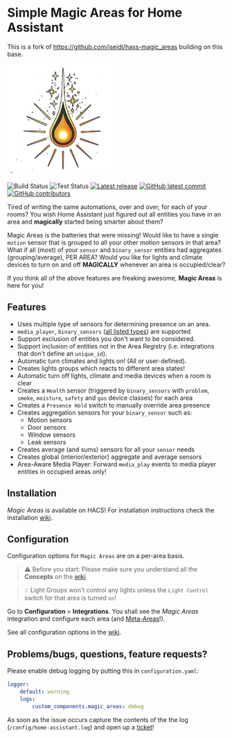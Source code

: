 # Simple Magic Areas for Home Assistant

This is a fork of https://github.com/jseidl/hass-magic_areas building on this base.

![Simple Magic Areas](https://raw.githubusercontent.com/home-assistant/brands/master/custom_integrations/simple_magic_areas/icon.png)

![Build Status](https://github.com/pinkfish/hass-simple-magic-areas/actions/workflows/validation.yaml/badge.svg) ![Test Status](https://github.com/pinkfish/hass-simple-magic-areas/actions/workflows/test.yaml/badge.svg) [![Latest release](https://img.shields.io/github/v/release/pinkfish/hass-simple-magic-areas.svg)](https://github.com/pinkfish/hass-simple-magic-areas/releases) [![GitHub latest commit](https://badgen.net/github/last-commit/pinkfish/hass-simple-magic-areas)](https://github.com/pinkfish/hass-simple-magic-areas/commit/) [![GitHub contributors](https://badgen.net/github/contributors/pinkfish/hass-simple-magic-areas)](https://GitHub.com/pinkfish/hass-simple-magic-areas/graphs/contributors/)

Tired of writing the same automations, over and over, for each of your rooms? You wish Home Assistant just figured out all entities you have in an area and **magically** started being smarter about them? 

Magic Areas is the batteries that were missing! Would like to have a single `motion` sensor that is grouped to all your other motion sensors in that area? What if all (most) of your `sensor` and `binary_sensor` entities had aggregates (grouping/average), PER AREA? Would you like for lights and climate devices to turn on and off **MAGICALLY** whenever an area is occupied/clear?

If you think all of the above features are freaking awesome, **Magic Areas** is here for you!

## Features

* Uses multiple type of sensors for determining presence on an area.
*  `media_player`, `binary_sensors` ([all listed types](https://www.home-assistant.io/integrations/binary_sensor/)) are supported
* Support exclusion of entities you don't want to be considered.
* Support inclusion of entities not in the Area Registry (i.e. integrations that don't define an `unique_id`).
* Automatic turn climates and lights on! (All or user-defined).
* Creates lights groups which reacts to different area states!
* Automatic turn off lights, climate and media devices when a room is clear
* Creates a `Health` sensor (triggered by `binary_sensors` with `problem`, `smoke`, `moisture`, `safety` and `gas` device classes) for each area
* Creates a `Presence Hold` switch to manually override area presence
* Creates aggregation sensors for your `binary_sensor` such as:
  * Motion sensors
  * Door sensors
  * Window sensors
  * Leak sensors
* Creates average (and sums) sensors for all your `sensor` needs
* Creates global (interior/exterior) aggregate and average sensors
* Area-Aware Media Player: Forward `media_play` events to media player entities in occupied areas only!

## Installation

_Magic Areas_ is available on HACS! For installation instructions check the installation [wiki](https://github.com/pinkfish/hass-simple-magic-areas/wiki/Installation).

## Configuration
Configuration options for `Magic Areas` are on a per-area basis.

> ⚠️ Before you start: Please make sure you understand all the **Concepts** on the [wiki](https://github.com/pinkfish/hass-simple-magic-areas/wiki).

> 💡 Light Groups won't control any lights unless the `Light Control` switch for that area is turned `on`!

Go to **Configuration** > **Integrations**. You shall see the *Magic Areas* integration and configure each area (and [Meta-Areas](https://github.com/pinkfish/hass-simple-magic-areas/wiki/Meta-Areas)!). 

See all configuration options in the [wiki](https://github.com/pinkfish/hass-simple-magic-areas/wiki/Configuration).

## Problems/bugs, questions, feature requests?

Please enable debug logging by putting this in `configuration.yaml`:

```yaml
logger:
    default: warning
    logs:
        custom_components.magic_areas: debug
```

As soon as the issue occurs capture the contents of the the log (`/config/home-assistant.log`) and open up a [ticket](https://github.com/pinkfish/hass-simple-magic-areas/issues)!
